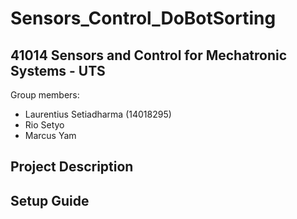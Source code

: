 # Sensors_Control_DoBotSorting
## 41014 Sensors and Control for Mechatronic Systems - UTS

Group members:
- Laurentius Setiadharma (14018295)
- Rio Setyo
- Marcus Yam

## Project Description

## Setup Guide

